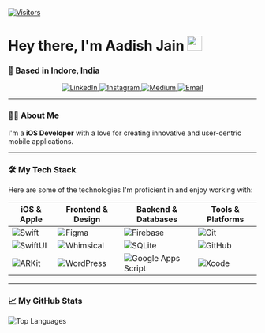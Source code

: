 <div>
  <a href="https://github.com/aadishhere">
    <img src="https://visitcount.itsvg.in/api?id=aadishhere&icon=7&color=12" alt="Visitors">
  </a>
</div>
  <h1>
    Hey there, I'm Aadish Jain
    <img src="https://media.giphy.com/media/hvRJCLFzcasrR4ia7z/giphy.gif" width="30px"/>
  </h1>
  <h3>
    📍 Based in Indore, India
  </h3>
</div>

<div align="center">
  <a href="https://www.linkedin.com/in/aadishhere" target="_blank">
    <img src="https://img.shields.io/badge/LinkedIn-%230077B5.svg?style=for-the-badge&logo=linkedin&logoColor=white" alt="LinkedIn">
  </a>
  <a href="https://instagram.com/aadishhere" target="_blank">
    <img src="https://img.shields.io/badge/Instagram-%23E4405F.svg?style=for-the-badge&logo=Instagram&logoColor=white" alt="Instagram">
  </a>
   <a href="https://medium.com/@aadishhere" target="_blank">
    <img src="https://img.shields.io/badge/Medium-12100E?style=for-the-badge&logo=medium&logoColor=white" alt="Medium">
  </a>
  <a href="mailto:aadishhere@gmail.com" target="_blank">
    <img src="https://img.shields.io/badge/Email-D14836?style=for-the-badge&logo=gmail&logoColor=white" alt="Email">
  </a>
</div>

---

### 👨‍💻 About Me

I'm a **iOS Developer** with a love for creating innovative and user-centric mobile applications.

---

### 🛠️ My Tech Stack

Here are some of the technologies I'm proficient in and enjoy working with:

| **iOS & Apple** | **Frontend & Design** | **Backend & Databases** | **Tools & Platforms** |
|---|---|---|---|
| ![Swift](https://img.shields.io/badge/swift-F54A2A?style=for-the-badge&logo=swift&logoColor=white) | ![Figma](https://img.shields.io/badge/figma-%23F24E1E.svg?style=for-the-badge&logo=figma&logoColor=white) | ![Firebase](https://img.shields.io/badge/firebase-%23039BE5.svg?style=for-the-badge&logo=firebase) | ![Git](https://img.shields.io/badge/git-%23F05033.svg?style=for-the-badge&logo=git&logoColor=white) |
| ![SwiftUI](https://img.shields.io/badge/SwiftUI-007AFF?style=for-the-badge&logo=swift&logoColor=white) | ![Whimsical](https://img.shields.io/badge/Whimsical-9E54FF?style=for-the-badge&logo=Whimsical&logoColor=white) | ![SQLite](https://img.shields.io/badge/sqlite-%2307405e.svg?style=for-the-badge&logo=sqlite&logoColor=white) | ![GitHub](https://img.shields.io/badge/github-%23121011.svg?style=for-the-badge&logo=github&logoColor=white) |
| ![ARKit](https://img.shields.io/badge/ARKit-FFD700?style=for-the-badge&logo=apple&logoColor=black) | ![WordPress](https://img.shields.io/badge/WordPress-%2321759B.svg?style=for-the-badge&logo=WordPress&logoColor=white) | ![Google Apps Script](https://img.shields.io/badge/Apps%20Script-4285F4?style=for-the-badge&logo=google&logoColor=white) | ![Xcode](https://img.shields.io/badge/Xcode-147EFB?style=for-the-badge&logo=xcode&logoColor=white) |

---

### 📈 My GitHub Stats

<div>
  <img src="https://github-readme-stats.vercel.app/api/top-langs/?username=aadishhere&theme=radical&hide_border=false&include_all_commits=true&count_private=true&layout=compact" alt="Top Languages">
</div>


